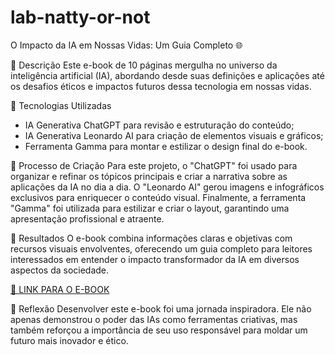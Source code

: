 # lab-natty-or-not

O Impacto da IA em Nossas Vidas: Um Guia Completo 🌐

📒 Descrição
Este e-book de 10 páginas mergulha no universo da inteligência artificial (IA), abordando desde suas definições e aplicações até os desafios éticos e impactos futuros dessa tecnologia em nossas vidas.

🤖 Tecnologias Utilizadas
- IA Generativa ChatGPT para revisão e estruturação do conteúdo;
- IA Generativa Leonardo AI para criação de elementos visuais e gráficos;
- Ferramenta Gamma para montar e estilizar o design final do e-book.

🧐 Processo de Criação
Para este projeto, o "ChatGPT" foi usado para organizar e refinar os tópicos principais e criar a narrativa sobre as aplicações da IA no dia a dia. O "Leonardo AI" gerou imagens e infográficos exclusivos para enriquecer o conteúdo visual. Finalmente, a ferramenta "Gamma" foi utilizada para estilizar e criar o layout, garantindo uma apresentação profissional e atraente.

🚀 Resultados
O e-book combina informações claras e objetivas com recursos visuais envolventes, oferecendo um guia completo para leitores interessados em entender o impacto transformador da IA em diversos aspectos da sociedade.

[🔗 LINK PARA O E-BOOK](insira_o_link_aqui)

💭 Reflexão
Desenvolver este e-book foi uma jornada inspiradora. Ele não apenas demonstrou o poder das IAs como ferramentas criativas, mas também reforçou a importância de seu uso responsável para moldar um futuro mais inovador e ético.

